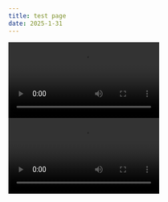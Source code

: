 ```yaml
---
title: test page
date: 2025-1-31
---
```

<video src="https://photovideo.photo.qq.com/1075_0bc3xanu7baadqadkl44s5tthoaej74qavka.f0.mp4?dis_k=7b987fc3252c2c3189eb2c438ff63ce5&dis_t=1738308505&vuin=2216368705&owner=MjIxNjM2ODcwNQ==&save=1&d=1"></video>
<video src="https://photovideo.photo.qq.com/1075_0bc3xanu7baadqadkl44s5tthoaej74qavka.f0.mp4?dis_k=7b987fc3252c2c3189eb2c438ff63ce5&dis_t=1738308505&vuin=2216368705&owner=MjIxNjM2ODcwNQ==&save=1&d=1">